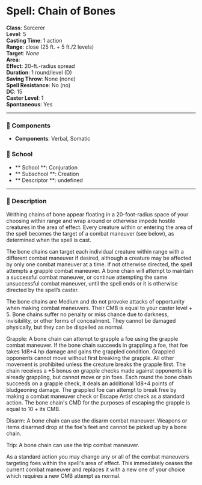 
# Spell: Chain of Bones
**Class**: Sorcerer  
**Level**: 5  
**Casting Time**: 1 action  
**Range**: close (25 ft. + 5 ft./2 levels)  
**Target**: _None_  
**Area**:   
**Effect**: 20-ft.-radius spread  
**Duration**: 1 round/level (D)  
**Saving Throw**: None (none)  
**Spell Resistance**: No (no)  
**DC**: 15  
**Caster Level**: 1  
**Spontaneous**: Yes

---

### 🔮 Components
- **Components**: Verbal, Somatic

### 🏫 School
- ** School **: Conjuration
- ** Subschool **: Creation
- ** Descriptor **: undefined
---

### 📜 Description
Writhing chains of bone appear floating in a 20-foot-radius space of your choosing within range and wrap around or otherwise impede hostile creatures in the area of effect. Every creature within or entering the area of the spell becomes the target of a combat maneuver (see below), as determined when the spell is cast.

The bone chains can target each individual creature within range with a different combat maneuver if desired, although a creature may be affected by only one combat maneuver at a time. If not otherwise directed, the spell attempts a grapple combat maneuver. A bone chain will attempt to maintain a successful combat maneuver, or continue attempting the same unsuccessful combat maneuver, until the spell ends or it is otherwise directed by the spell’s caster.

The bone chains are Medium and do not provoke attacks of opportunity when making combat maneuvers. Their CMB is equal to your caster level + 5. Bone chains suffer no penalty or miss chance due to darkness, invisibility, or other forms of concealment. They cannot be damaged physically, but they can be dispelled as normal.

Grapple: A bone chain can attempt to grapple a foe using the grapple combat maneuver. If the bone chain succeeds in grappling a foe, that foe takes 1d8+4 hp damage and gains the grappled condition. Grappled opponents cannot move without first breaking the grapple. All other movement is prohibited unless the creature breaks the grapple first. The chain receives a +5 bonus on grapple checks made against opponents it is already grappling, but cannot move or pin foes. Each round the bone chain succeeds on a grapple check, it deals an additional 1d8+4 points of bludgeoning damage. The grappled foe can attempt to break free by making a combat maneuver check or Escape Artist check as a standard action. The bone chain's CMD for the purposes of escaping the grapple is equal to 10 + its CMB.

Disarm: A bone chain can use the disarm combat maneuver. Weapons or items disarmed drop at the foe's feet and cannot be picked up by a bone chain.

Trip: A bone chain can use the trip combat maneuver.

As a standard action you may change any or all of the combat maneuvers targeting foes within the spell's area of effect. This immediately ceases the current combat maneuver and replaces it with a new one of your choice which requires a new CMB attempt as normal.
